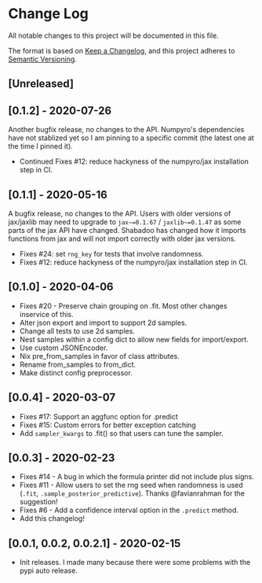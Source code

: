 # Change Log

All notable changes to this project will be documented in this file.

The format is based on [Keep a Changelog](https://keepachangelog.com/en/1.0.0/),
and this project adheres to [Semantic Versioning](https://semver.org/spec/v2.0.0.html).

## [Unreleased]

## [0.1.2] - 2020-07-26

Another bugfix release, no changes to the API. Numpyro's dependencies have not stablized yet so I am pinning to a specific commit (the latest one at the time I pinned it).

- Continued Fixes #12: reduce hackyness of the numpyro/jax installation step in CI.

## [0.1.1] - 2020-05-16

A bugfix release, no changes to the API. Users with older versions of jax/jaxlib may 
need to upgrade to `jax~=0.1.67` / `jaxlib~=0.1.47` as some parts of the jax API have 
changed. Shabadoo has changed how it imports functions from jax and will not import 
correctly with older jax versions.

- Fixes #24: set `rng_key` for tests that involve randomness.
- Fixes #12: reduce hackyness of the numpyro/jax installation step in CI.

## [0.1.0] - 2020-04-06

- Fixes #20 - Preserve chain grouping on .fit. Most other changes inservice of this.
- Alter json export and import to support 2d samples.
- Change all tests to use 2d samples.
- Nest samples within a config dict to allow new fields for import/export.
- Use custom JSONEncoder.
- Nix pre_from_samples in favor of class attributes.
- Rename from_samples to from_dict.
- Make distinct config preprocessor.

## [0.0.4] - 2020-03-07

- Fixes #17: Support an aggfunc option for .predict
- Fixes #15: Custom errors for better exception catching 
- Add `sampler_kwargs` to .fit() so that users can tune the sampler.

## [0.0.3] - 2020-02-23

- Fixes #14 - A bug in which the formula printer did not include plus signs.
- Fixes #11 - Allow users to set the rng seed when randomness is used (`.fit`, `.sample_posterior_predictive`). Thanks @favianrahman for the suggestion!
- Fixes #6 - Add a confidence interval option in the `.predict` method.
- Add this changelog!

## [0.0.1, 0.0.2, 0.0.2.1] - 2020-02-15

- Init releases. I made many because there were some problems with the pypi auto release.
